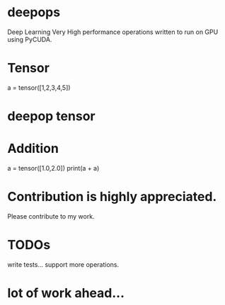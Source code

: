 # deepops
Deep Learning Very High performance operations written to run on GPU using PyCUDA.
# Tensor
a = tensor([1,2,3,4,5])
# deepop tensor 

# Addition
a = tensor([1.0,2.0])
print(a + a)

# Contribution is highly appreciated.
Please contribute to my work.

# TODOs
write tests...
support more operations.

# lot of work ahead...

